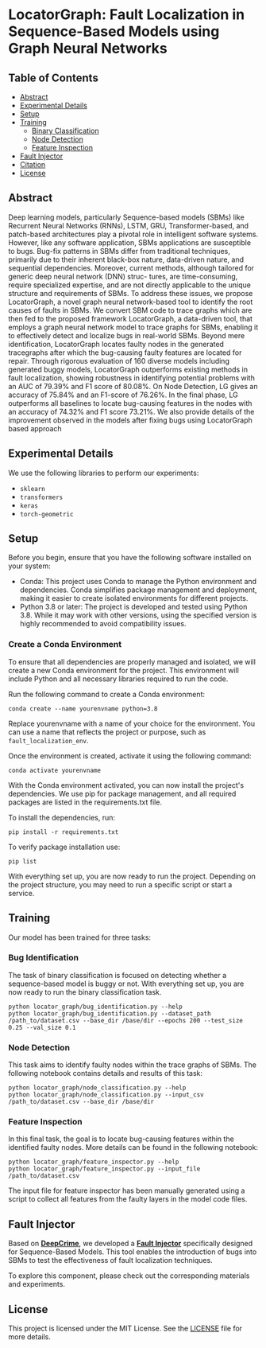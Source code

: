 # LocatorGraph: Fault Localization in Sequence-Based Models using Graph Neural Networks

## Table of Contents
- [Abstract](#abstract)
- [Experimental Details](#experimental-details)
- [Setup](#setup)
- [Training](#training)
  - [Binary Classification](#binary-classification)
  - [Node Detection](#node-detection)
  - [Feature Inspection](#feature-inspection)
- [Fault Injector](#fault-injector)
- [Citation](#citation)
- [License](#license)

## Abstract
Deep learning models, particularly Sequence-based
models (SBMs) like Recurrent Neural Networks (RNNs), LSTM,
GRU, Transformer-based, and patch-based architectures play a
pivotal role in intelligent software systems. However, like any
software application, SBMs applications are susceptible to bugs.
Bug-fix patterns in SBMs differ from traditional techniques,
primarily due to their inherent black-box nature, data-driven
nature, and sequential dependencies. Moreover, current methods,
although tailored for generic deep neural network (DNN) struc-
tures, are time-consuming, require specialized expertise, and are
not directly applicable to the unique structure and requirements
of SBMs. To address these issues, we propose LocatorGraph, a
novel graph neural network-based tool to identify the root causes
of faults in SBMs.
We convert SBM code to trace graphs which are then fed
to the proposed framework LocatorGraph, a data-driven tool,
that employs a graph neural network model to trace graphs
for SBMs, enabling it to effectively detect and localize bugs
in real-world SBMs. Beyond mere identification, LocatorGraph
locates faulty nodes in the generated tracegraphs after which
the bug-causing faulty features are located for repair. Through
rigorous evaluation of 160 diverse models including generated
buggy models, LocatorGraph outperforms existing methods in
fault localization, showing robustness in identifying potential
problems with an AUC of 79.39% and F1 score of 80.08%. On
Node Detection, LG gives an accuracy of 75.84% and an F1-score
of 76.26%. In the final phase, LG outperforms all baselines to
locate bug-causing features in the nodes with an accuracy of
74.32% and F1 score 73.21%. We also provide details of the
improvement observed in the models after fixing bugs using
LocatorGraph based approach

## Experimental Details
We use the following libraries to perform our experiments:
- `sklearn`
- `transformers`
- `keras`
- `torch-geometric`

## Setup
Before you begin, ensure that you have the following software installed on your system:

- Conda: This project uses Conda to manage the Python environment and dependencies. Conda simplifies package management and deployment, making it easier to create isolated environments for different projects.
- Python 3.8 or later: The project is developed and tested using Python 3.8. While it may work with other versions, using the specified version is highly recommended to avoid compatibility issues.

### Create a Conda Environment

To ensure that all dependencies are properly managed and isolated, we will create a new Conda environment for the project. This environment will include Python and all necessary libraries required to run the code.

Run the following command to create a Conda environment:

`conda create --name yourenvname python=3.8`

Replace yourenvname with a name of your choice for the environment. You can use a name that reflects the project or purpose, such as `fault_localization_env`.

Once the environment is created, activate it using the following command:

```
conda activate yourenvname
```

With the Conda environment activated, you can now install the project's dependencies. We use pip for package management, and all required packages are listed in the requirements.txt file.

To install the dependencies, run:

```
pip install -r requirements.txt
```

To verify package installation use:
```
pip list
```

With everything set up, you are now ready to run the project. Depending on the project structure, you may need to run a specific script or start a service.

## Training
Our model has been trained for three tasks:

### Bug Identification
The task of binary classification is focused on detecting whether a sequence-based model is buggy or not. With everything set up, you are now ready to run the binary classification task. 
```
python locator_graph/bug_identification.py --help
python locator_graph/bug_identification.py --dataset_path /path_to/dataset.csv --base_dir /base/dir --epochs 200 --test_size 0.25 --val_size 0.1
```

### Node Detection
This task aims to identify faulty nodes within the trace graphs of SBMs. The following notebook contains details and results of this task:
```
python locator_graph/node_classification.py --help
python locator_graph/node_classification.py --input_csv /path_to/dataset.csv --base_dir /base/dir
```

### Feature Inspection
In this final task, the goal is to locate bug-causing features within the identified faulty nodes. More details can be found in the following notebook:
```
python locator_graph/feature_inspector.py --help
python locator_graph/feature_inspector.py --input_file /path_to/dataset.csv
```
The input file for feature inspector has been manually generated using a script to collect all features from the faulty layers in the model code files.

## Fault Injector
Based on [**DeepCrime**](https://github.com/dlfaults/deepcrime), we developed a [**Fault Injector**](./locator_graph/fault_injector/) specifically designed for Sequence-Based Models. This tool enables the introduction of bugs into SBMs to test the effectiveness of fault localization techniques.

To explore this component, please check out the corresponding materials and experiments.

## License
This project is licensed under the MIT License. See the [LICENSE](./LICENSE) file for more details.

